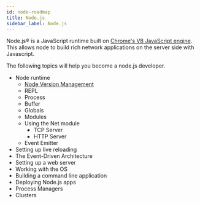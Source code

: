 ```yaml
---
id: node-roadmap
title: Node.js
sidebar_label: Node.js
---
```


Node.js® is a JavaScript runtime built on [Chrome's V8 JavaScript engine](https://v8.dev/). This allows node to build rich network applications on the server side with Javascript.

The following topics will help you become a node.js developer.

- Node runtime
  - [Node Version Management](references/n-version-manager.md)
  - REPL
  - Process
  - Buffer
  - Globals
  - Modules
  - Using the Net module
    - TCP Server
    - HTTP Server
  - Event Emitter
- Setting up live reloading
- The Event-Driven Architecture
- Setting up a web server
- Working with the OS
- Building a command line application
- Deploying Node.js apps
- Process Managers
- Clusters
